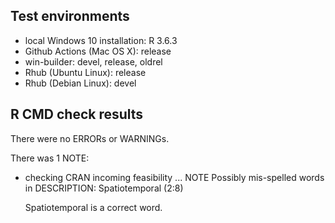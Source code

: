 ## Test environments
* local Windows 10 installation: R 3.6.3
* Github Actions (Mac OS X): release
* win-builder: devel, release, oldrel
* Rhub (Ubuntu Linux): release
* Rhub (Debian Linux): devel

## R CMD check results

There were no ERRORs or WARNINGs. 

There was 1 NOTE:

* checking CRAN incoming feasibility ... NOTE
  Possibly mis-spelled words in DESCRIPTION:
    Spatiotemporal (2:8)
    
  Spatiotemporal is a correct word. 
  
  
